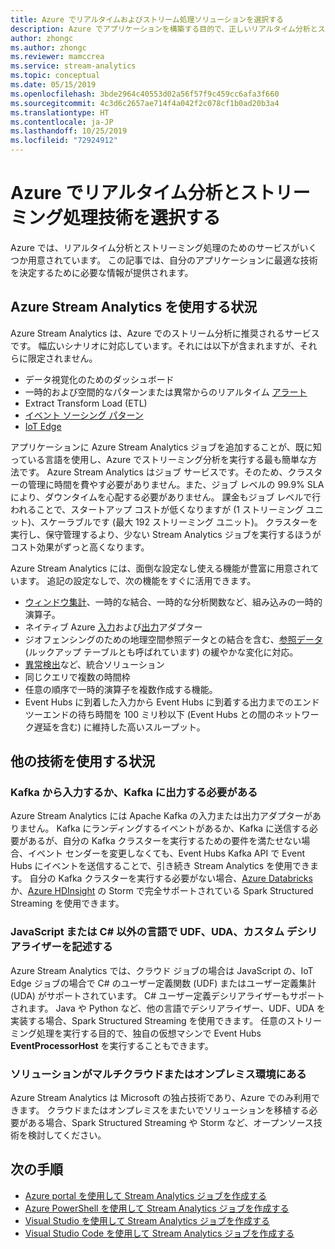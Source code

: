 ```yaml
---
title: Azure でリアルタイムおよびストリーム処理ソリューションを選択する
description: Azure でアプリケーションを構築する目的で、正しいリアルタイム分析とストリーミング処理技術を選択する方法について説明します。
author: zhongc
ms.author: zhongc
ms.reviewer: mamccrea
ms.service: stream-analytics
ms.topic: conceptual
ms.date: 05/15/2019
ms.openlocfilehash: 3bde2964c40553d02a56f57f9c459cc6afa3f660
ms.sourcegitcommit: 4c3d6c2657ae714f4a042f2c078cf1b0ad20b3a4
ms.translationtype: HT
ms.contentlocale: ja-JP
ms.lasthandoff: 10/25/2019
ms.locfileid: "72924912"
---
```

# <a name="choose-a-real-time-analytics-and-streaming-processing-technology-on-azure"></a>Azure でリアルタイム分析とストリーミング処理技術を選択する

Azure では、リアルタイム分析とストリーミング処理のためのサービスがいくつか用意されています。 この記事では、自分のアプリケーションに最適な技術を決定するために必要な情報が提供されます。

## <a name="when-to-use-azure-stream-analytics"></a>Azure Stream Analytics を使用する状況

Azure Stream Analytics は、Azure でのストリーム分析に推奨されるサービスです。 幅広いシナリオに対応しています。それには以下が含まれますが、それらに限定されません。

* データ視覚化のためのダッシュボード
* 一時的および空間的なパターンまたは異常からのリアルタイム [アラート](stream-analytics-set-up-alerts.md)
* Extract Transform Load (ETL)
* [イベント ソーシング パターン](/azure/architecture/patterns/event-sourcing)
* [IoT Edge](stream-analytics-edge.md)

アプリケーションに Azure Stream Analytics ジョブを追加することが、既に知っている言語を使用し、Azure でストリーミング分析を実行する最も簡単な方法です。 Azure Stream Analytics はジョブ サービスです。そのため、クラスターの管理に時間を費やす必要がありません。また、ジョブ レベルの 99.9% SLA により、ダウンタイムを心配する必要がありません。 課金もジョブ レベルで行われることで、スタートアップ コストが低くなりますが (1 ストリーミング ユニット)、スケーラブルです (最大 192 ストリーミング ユニット)。 クラスターを実行し、保守管理するより、少ない Stream Analytics ジョブを実行するほうがコスト効果がずっと高くなります。

Azure Stream Analytics には、面倒な設定なし使える機能が豊富に用意されています。 追記の設定なしで、次の機能をすぐに活用できます。

* [ウィンドウ集計](stream-analytics-window-functions.md)、一時的な結合、一時的な分析関数など、組み込みの一時的演算子。
* ネイティブ Azure [入力](stream-analytics-add-inputs.md)および[出力](stream-analytics-define-outputs.md)アダプター
* ジオフェンシングのための地理空間参照データとの結合を含む、[参照データ](stream-analytics-use-reference-data.md) (ルックアップ テーブルとも呼ばれています) の緩やかな変化に対応。
* [異常検出](stream-analytics-machine-learning-anomaly-detection.md)など、統合ソリューション
* 同じクエリで複数の時間枠
* 任意の順序で一時的演算子を複数作成する機能。
* Event Hubs に到着した入力から Event Hubs に到着する出力までのエンドツーエンドの待ち時間を 100 ミリ秒以下 (Event Hubs との間のネットワーク遅延を含む) に維持した高いスループット。

## <a name="when-to-use-other-technologies"></a>他の技術を使用する状況

### <a name="you-need-to-input-from-or-output-to-kafka"></a>Kafka から入力するか、Kafka に出力する必要がある

Azure Stream Analytics には Apache Kafka の入力または出力アダプターがありません。 Kafka にランディングするイベントがあるか、Kafka に送信する必要があるが、自分の Kafka クラスターを実行するための要件を満たせない場合、イベント センダーを変更しなくても、Event Hubs Kafka API で Event Hubs にイベントを送信することで、引き続き Stream Analytics を使用できます。 自分の Kafka クラスターを実行する必要がない場合、[Azure Databricks](../azure-databricks/index.yml) か、[Azure HDInsight](../hdinsight/storm/apache-storm-overview.md) の Storm で完全サポートされている Spark Structured Streaming を使用できます。

### <a name="you-want-to-write-udfs-udas-and-custom-deserializers-in-a-language-other-than-javascript-or-c"></a>JavaScript または C# 以外の言語で UDF、UDA、カスタム デシリアライザーを記述する

Azure Stream Analytics では、クラウド ジョブの場合は JavaScript の、IoT Edge ジョブの場合で C# のユーザー定義関数 (UDF) またはユーザー定義集計 (UDA) がサポートされています。 C# ユーザー定義デシリアライザーもサポートされます。 Java や Python など、他の言語でデシリアライザー、UDF、UDA を実装する場合、Spark Structured Streaming を使用できます。 任意のストリーミング処理を実行する目的で、独自の仮想マシンで Event Hubs **EventProcessorHost** を実行することもできます。

### <a name="your-solution-is-in-a-multi-cloud-or-on-premises-environment"></a>ソリューションがマルチクラウドまたはオンプレミス環境にある

Azure Stream Analytics は Microsoft の独占技術であり、Azure でのみ利用できます。 クラウドまたはオンプレミスをまたいでソリューションを移植する必要がある場合、Spark Structured Streaming や Storm など、オープンソース技術を検討してください。

## <a name="next-steps"></a>次の手順

* [Azure portal を使用して Stream Analytics ジョブを作成する](stream-analytics-quick-create-portal.md)
* [Azure PowerShell を使用して Stream Analytics ジョブを作成する](stream-analytics-quick-create-powershell.md)
* [Visual Studio を使用して Stream Analytics ジョブを作成する](stream-analytics-quick-create-vs.md)
* [Visual Studio Code を使用して Stream Analytics ジョブを作成する](quick-create-vs-code.md)